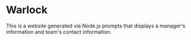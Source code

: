 # Warlock
This is a website generated via Node.js prompts that displays a manager's information and team's contact information. 
